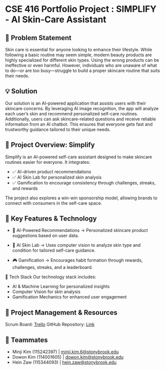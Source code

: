 # CSE 416 Portfolio Project : SIMPLIFY - AI Skin-Care Assistant

## 🧴 Problem Statement

Skin care is essential for anyone looking to enhance their lifestyle. While following a basic routine may seem simple, modern beauty products are highly specialized for different skin types. Using the wrong products can be ineffective or even harmful. However, individuals who are unaware of what to do—or are too busy—struggle to build a proper skincare routine that suits their needs.

## 💡 Solution

Our solution is an AI-powered application that assists users with their skincare concerns. By leveraging AI image recognition, the app will analyze each user’s skin and recommend personalized self-care routines. Additionally, users can ask skincare-related questions and receive reliable information from an AI chatbot. This ensures that everyone gets fast and trustworthy guidance tailored to their unique needs.

## 🚀 Project Overview: Simplify

Simplify is an AI-powered self-care assistant designed to make skincare routines easier for everyone. It integrates:
* ✅ AI-driven product recommendations
* ✅ AI Skin Lab for personalized skin analysis
* ✅ Gamification to encourage consistency through challenges, streaks, and rewards

The project also explores a win-win sponsorship model, allowing brands to connect with consumers in the self-care space.

## 🔑 Key Features & Technology

* 🧠 AI-Powered Recommendations
→ Personalized skincare product suggestions based on user data.

* 📸 AI Skin Lab
→ Uses computer vision to analyze skin type and condition for tailored self-care guidance.

* 🎮 Gamification
→ Encourages habit formation through rewards, challenges, streaks, and a leaderboard.

🔧 Tech Stack
Our technology stack includes:

* AI & Machine Learning for personalized insights
* Computer Vision for skin analysis
* Gamification Mechanics for enhanced user engagement

## 📌 Project Management & Resources

Scrum Board: [Trello]([url](https://trello.com/u/heinzaw15/boards))
GitHub Repository: [Link]([](url))

## 👥 Teammates

* Minji Kim (115242397) | [minji.kim.6@stonybrook.edu]([url](minji.kim.6@stonybrook.edu))
* Dowon Kim (114001605) | [dowon.kim@stonybrook.edu]([url](dowon.kim@stonybrook.edu))
* Hein Zaw (115344093) | [hein.zaw@stonybrook.edu]([url](hein.zaw@stonybrook.edu))



